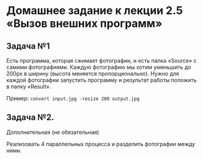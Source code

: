 # Домашнее задание к лекции 2.5 «Вызов внешних программ»

## Задача №1

Есть программа, которая сжимает фотографии, и есть папка «Source» с самими фотографиями. Каждую фотографию мы хотим уменьшить до 200px в ширину (высота меняется пропорционально). Нужно для каждой фотографии запустить программу и результат работы положить в папку «Result».

Пример: `convert input.jpg -resize 200 output.jpg`

## Задача №2.

Дополнительная (не обязательная)

Реализовать 4 параллельных процесса и разделить фотографии между ними.